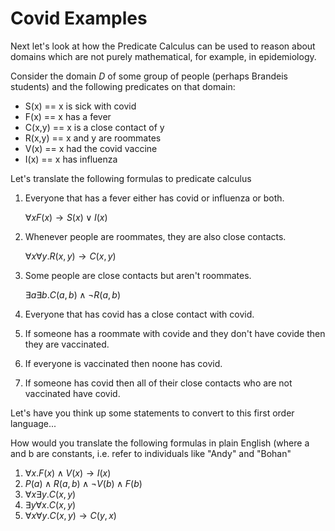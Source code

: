 # Covid Examples
Next let's look at how the Predicate Calculus can be used to reason about 
domains which are not purely mathematical, for example, in epidemiology.

Consider the domain $D$ of some group of people (perhaps Brandeis students)
and the following predicates
on that domain:
* S(x) == x is sick with covid
* F(x) == x has a fever
* C(x,y) == x is a close contact of y
* R(x,y) == x and y are roommates
* V(x) == x had the covid vaccine
* I(x) == x has influenza

Let's translate the following formulas to predicate calculus

1. Everyone that has a fever either has covid or influenza or both.
   
   $\forall x F(x) \rightarrow S(x) \vee I(x)$
   
2. Whenever people are roommates,  they are also close contacts.

   $\forall x \forall y . R(x,y) \rightarrow C(x,y)$
   
3. Some people are close contacts but aren't roommates.

   $\exists a \exists b . C(a,b) \wedge \neg R(a,b)$
 
4. Everyone that has covid has a close contact with covid.
5. If someone has a roommate with covide and they don't have covide then they are vaccinated.
6. If everyone is vaccinated then noone has covid.
7. If someone has covid then all of their close contacts who are not vaccinated have covid.

Let's have you think up some statements to convert to this first order language...

How would you translate the following formulas in plain English (where a and b are constants, i.e. refer to
individuals like "Andy" and "Bohan"
1. $\forall x . F(x) \wedge V(x) \rightarrow I(x)$
2. $P(a) \wedge R(a,b) \wedge \neg V(b) \wedge F(b)$
3. $\forall x \exists y . C(x,y)$
4. $\exists y \forall x . C(x,y)$
5. $\forall x \forall y . C(x,y) \rightarrow C(y,x)$

   
